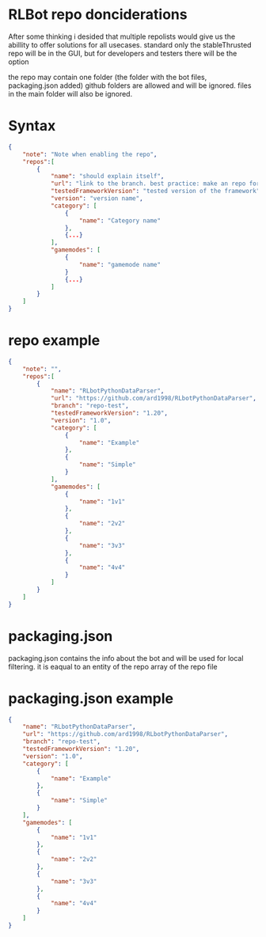 # RLBot repo donciderations

After some thinking i desided that multiple repolists would give us the abillity to offer solutions for all usecases. standard only the stableThrusted repo will be in the GUI, but for developers and testers there will be the option

the repo may contain one folder (the folder with the bot files, packaging.json added) github folders are allowed and will be ignored. files in the main folder will also be ignored.

# Syntax
```json
{
    "note": "Note when enabling the repo",
    "repos":[
        {
		    "name": "should explain itself",
		    "url": "link to the branch. best practice: make an repo for each version",
		    "testedFrameworkVersion": "tested version of the framework",
		    "version": "version name",
		    "category": [
		        {
		            "name": "Category name"
		        },
		        {...}
		    ],
		    "gamemodes": [
		        {
		            "name": "gamemode name"
		        }
		        {...}
		    ] 
		}
    ]
}
```

# repo example
```json
{
    "note": "",
    "repos":[
        {
		    "name": "RLbotPythonDataParser",
		    "url": "https://github.com/ard1998/RLbotPythonDataParser",
		    "branch": "repo-test",
		    "testedFrameworkVersion": "1.20",
		    "version": "1.0",
		    "category": [
		        {
		            "name": "Example"
		        },
		        {
		            "name": "Simple"
		        }
		    ],
		    "gamemodes": [
		        {
		            "name": "1v1"
		        },
		        {
		            "name": "2v2"
		        },
		        {
		            "name": "3v3"
		        },
		        {
		            "name": "4v4"
		        }
		    ] 
		}
    ]
}

```


# packaging.json
packaging.json contains the info about the bot and will be used for local filtering. it is eaqual to an entity of the repo array of the repo file


# packaging.json example
```json
{
    "name": "RLbotPythonDataParser",
    "url": "https://github.com/ard1998/RLbotPythonDataParser",
    "branch": "repo-test",
    "testedFrameworkVersion": "1.20",
    "version": "1.0",
    "category": [
        {
            "name": "Example"
        },
        {
            "name": "Simple"
        }
    ],
    "gamemodes": [
        {
            "name": "1v1"
        },
        {
            "name": "2v2"
        },
        {
            "name": "3v3"
        },
        {
            "name": "4v4"
        }
    ] 
}
```
